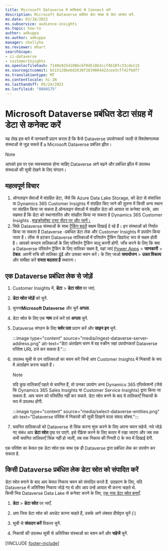 ```yaml
---
title: Microsoft Dataverse में तालिकाएं से Connect करें
description: Microsoft Dataverse प्रबंधित डेटा संग्रह से डेटा आयात करें.
ms.date: 03/18/2022
ms.subservice: audience-insights
ms.topic: how-to
author: adkuppa
ms.author: adkuppa
manager: shellyha
ms.reviewer: mhart
searchScope:
- ci-dataverse
- customerInsights
ms.openlocfilehash: 7140e9254108bc6f0d518b3ccf4b10fc33cde115
ms.sourcegitcommit: b515120bebd2638f2639004422cee3cff42fbdf7
ms.translationtype: MT
ms.contentlocale: hi-IN
ms.lasthandoff: 05/24/2022
ms.locfileid: "8800175"
---
```

# <a name="connect-to-data-in-a-microsoft-dataverse-managed-data-lake"></a>Microsoft Dataverse प्रबंधित डेटा संग्रह में डेटा से कनेक्ट करें

यह लेख इस बारे में जानकारी प्रदान करता है कि कैसे Dataverse उपयोगकर्ता जल्दी से विश्लेषणात्मक संस्थाओं से जुड़ सकते हैं a Microsoft Dataverse प्रबंधित झील। 

> [!NOTE]
> आपको इस पर एक व्यवस्थापक होना चाहिए Dataverse आगे बढ़ने और प्रबंधित झील में उपलब्ध संस्थाओं की सूची देखने के लिए संगठन।

## <a name="important-considerations"></a>महत्वपूर्ण विचार

1. ऑनलाइन सेवाओं में संग्रहित डेटा, जैसे कि Azure Data Lake Storage, को डेटा से संसाधित या Dynamics 365 Customer Insights में संग्रहित किए जाने की तुलना में किसी अन्य स्थान पर संग्रहित किया जा सकता है.ऑनलाइन सेवाओं में संग्रहीत डेटा को आयात या कनेक्ट करके, आप सहमत हैं कि डेटा को स्थानांतरित और संग्रहीत किया जा सकता है Dynamics 365 Customer Insights . [माइक्रोसॉफ्ट ट्रस्ट सेंटर पर और जानें।](https://www.microsoft.com/trust-center)
2. सिर्फ़ Dataverse संस्थाओं के साथ [ट्रैकिंग बदलें](/power-platform/admin/enable-change-tracking-control-data-synchronization) सक्षम दिखाई दे रहे हैं। इन संस्थाओं को निर्यात किया जा सकता है Dataverse -प्रबंधित डेटा लेक और Customer Insights में उपयोग किया जाता है। लीक से हटकर Dataverse तालिकाओं में परिवर्तन ट्रैकिंग डिफ़ॉल्ट रूप से सक्षम होती है। आपको कस्टम तालिकाओं के लिए परिवर्तन ट्रैकिंग चालू करनी होगी. जाँच करने के लिए कि क्या a Dataverse परिवर्तन ट्रैकिंग के लिए तालिका सक्षम है, यहां जाएं [Power Apps](https://make.powerapps.com) > **जानकारी** > **टेबल**. अपनी रुचि की तालिका ढूंढें और उसका चयन करें। के लिए जाओ **समायोजन** > **उन्नत विकल्प** और समीक्षा करें **रास्ता बदलता है** स्थापना।

## <a name="connect-to-a-dataverse-managed-lake"></a>एक Dataverse प्रबंधित लेक से जोड़ें

1. Customer Insights में, **डेटा** > **डेटा स्रोत** पर जाएं.

2. **डेटा स्रोत जोड़ें** को चुनें.

3. चुनना**Microsoft Dataverse** और चुनें **अगला**.

4. डेटा स्रोत के लिए एक **नाम** दर्ज करें एवं **अगला** चुनें. 

5. Dataverse संगठन के लिए **सर्वर पता** प्रदान करें और **साइन इन** चुनें.

   :::image type="content" source="media/ingest-dataverse-server-address.png" alt-text="डेटा अंतर्ग्रहण चरण में वह स्क्रीन जहां उपयोगकर्ता Dataverse परिवेश URL दर्ज कर सकता है.":::

6. उपलब्ध सूची से उन तालिकाओं का चयन करें जिन्हें आप Customer Insights में निकायों के रूप में अंतर्ग्रहण करना चाहते हैं।    

   > [!NOTE]
   > यदि कुछ तालिकाएँ पहले से चयनित हैं, तो उनका उपयोग अन्य Dynamics 365 एप्लिकेशनों (जैसे कि Dynamics 365 Sales Insights या Customer Service Insights) द्वारा किया जा सकता है. आप चयन को परिवर्तित नहीं कर सकते. डेटा स्रोत बनने के बाद ये तालिकाएँ निकायों के रूप में उपलब्ध होंगी.

   :::image type="content" source="media/select-dataverse-entities.png" alt-text="Dataverse परिवेश में निकायों की सूची दिखाने वाला संवाद बॉक्स.":::

7. चयनित तालिकाओं को Dataverse से सिंक करना शुरू करने के लिए अपना चयन सहेजें. नये जोड़े गए संबंध आप **डेटा स्रोत** पृष्ठ पर पाएंगे. इसे रीफ़्रेश करने के लिए कतार में रखा जाएगा और जब तक सभी चयनित तालिकाएँ सिंक नहीं हो जातीं, तब तक निकाय की गिनती 0 के रूप में दिखाई देगी.

एक परिवेश का केवल एक डेटा स्रोत एक साथ एक ही Dataverse द्वारा प्रबंधित लेक का उपयोग कर सकता है.

## <a name="edit-a-dataverse-managed-lake-data-source"></a>किसी Dataverse प्रबंधित लेक डेटा स्रोत को संपादित करें

डेटा स्रोत बनाने के बाद आप केवल निकाय चयन को संपादित करते हैं. उदाहरण के लिए, यदि Dataverse में अतिरिक्त निकाय जोड़े गए थे और आप उन्हें आयात भी करना चाहते थे.    
किसी भिन्न Dataverse Data Lake से कनेक्ट करने के लिए, [एक नया डेटा स्रोत बनाएँ](#connect-to-a-dataverse-managed-lake).

1. **डेटा** > **डेटा स्रोत** पर जाएँ.

2. आप जिस डेटा स्रोत को अपडेट करना चाहते हैं, उसके आगे लंबवत दीर्घवृत्त चुनें (&vellip;)

3. सूची से **संपादन करें** विकल्प चुनें.

4. निकायों की उपलब्ध सूची से अतिरिक्त संस्थाओं का चयन करें और **सहेजें** चुनें.

[!INCLUDE [footer-include](includes/footer-banner.md)]
